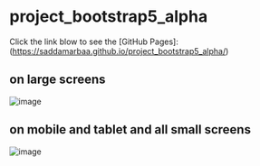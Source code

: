# project_bootstrap5_alpha 


Click the link blow to see the [GitHub Pages]: (https://saddamarbaa.github.io/project_bootstrap5_alpha/)


##  on large screens

![image](https://user-images.githubusercontent.com/51326421/104219298-8470fe00-5470-11eb-8848-9050ecc8eec2.png)


## on mobile and tablet and all small screens

![image](https://user-images.githubusercontent.com/51326421/104219518-d023a780-5470-11eb-8f98-dcff5e268ece.png)




